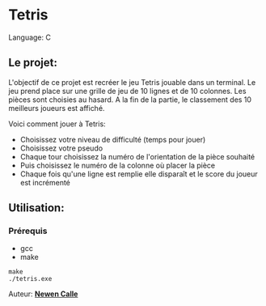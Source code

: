 Tetris
===

Language: C

## Le projet:
L'objectif de ce projet est recréer le jeu Tetris jouable dans un terminal.
Le jeu prend place sur une grille de jeu de 10 lignes et de 10 colonnes.
Les pièces sont choisies au hasard.
A la fin de la partie, le classement des 10 meilleurs joueurs est affiché.

Voici comment jouer à Tetris:
* Choisissez votre niveau de difficulté (temps pour jouer)
* Choisissez votre pseudo
* Chaque tour choisissez la numéro de l'orientation de la pièce souhaité
* Puis choisissez le numéro de la colonne où placer la pièce
* Chaque fois qu'une ligne est remplie elle disparaît et le score du joueur est incrémenté

## Utilisation:

### Prérequis
* gcc
* make
```
make
./tetris.exe
```

Auteur: [**Newen Calle**](https://github.com/Newen95)